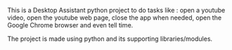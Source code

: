 This is a Desktop Assistant python project to do tasks like :
open a youtube video,
open the youtube web page, 
close the app when needed, 
open the Google Chrome browser 
and even tell time. 

The project is made using python and its supporting libraries/modules.
 
